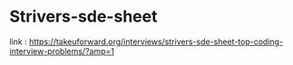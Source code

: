 # Strivers-sde-sheet

link : https://takeuforward.org/interviews/strivers-sde-sheet-top-coding-interview-problems/?amp=1

